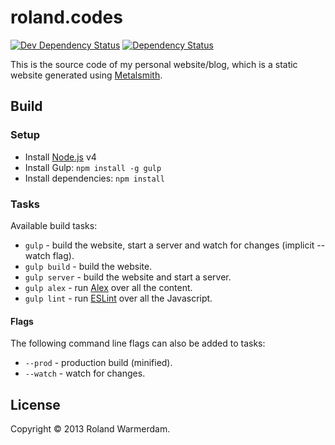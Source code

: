 roland.codes
=====================

[![Dev Dependency Status](https://david-dm.org/Rowno/roland.codes/dev-status.svg)](https://david-dm.org/Rowno/roland.codes#info=devDependencies)
[![Dependency Status](https://david-dm.org/Rowno/roland.codes/status.svg)](https://david-dm.org/Rowno/roland.codes#info=dependencies)

This is the source code of my personal website/blog, which is a static website generated using [Metalsmith][].


Build
-----

### Setup ###

 * Install [Node.js][] v4
 * Install Gulp: `npm install -g gulp`
 * Install dependencies: `npm install`

### Tasks ###

Available build tasks:

 * `gulp` - build the website, start a server and watch for changes (implicit --watch flag).
 * `gulp build` - build the website.
 * `gulp server` - build the website and start a server.
 * `gulp alex` - run [Alex](http://alexjs.com/) over all the content.
 * `gulp lint` - run [ESLint](http://eslint.org/) over all the Javascript.

#### Flags ####

The following command line flags can also be added to tasks:

 * `--prod` - production build (minified).
 * `--watch` - watch for changes.


License
-------

Copyright © 2013 Roland Warmerdam.


[metalsmith]: http://www.metalsmith.io/
[node.js]: http://nodejs.org/
